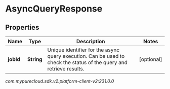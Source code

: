 # AsyncQueryResponse


## Properties

| Name | Type | Description | Notes |
| ------------ | ------------- | ------------- | ------------- |
| **jobId** | **String** | Unique identifier for the async query execution. Can be used to check the status of the query and retrieve results. |  [optional] |




_com.mypurecloud.sdk.v2:platform-client-v2:231.0.0_
